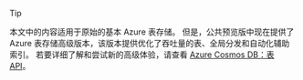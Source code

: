 > [!TIP]
> 本文中的内容适用于原始的基本 Azure 表存储。 但是，公共预览版中现在提供了 Azure 表存储高级版本，该版本提供优化了吞吐量的表、全局分发和自动化辅助索引。 若要详细了解和尝试新的高级体验，请查看 [Azure Cosmos DB：表 API](https://aka.ms/premiumtables)。
>
